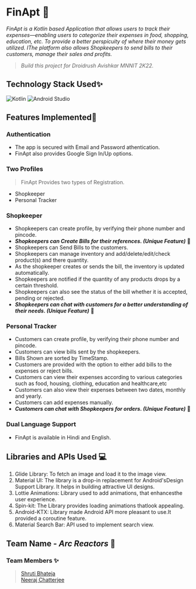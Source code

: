 # FinApt 🤑
*FinApt is a Kotlin based Application that allows users to track their expenses—enabling users to
categorize their expenses in food, shopping,
education, etc. To provide a better perspicuity of
where their money gets utilized.
IThe platform also allows
Shopkeepers to send bills to their
customers, manage their sales and
profits.*<br>
> *Build this project for Droidrush Avishkar MNNIT 2K22.*

## Technology Stack Used✨

<img alt="Kotlin" src="https://img.shields.io/badge/kotlin-%230095D5.svg?style=for-the-badge&logo=kotlin&logoColor=white"/>
<img alt="Android Studio" src="https://img.shields.io/badge/Android%20Studio-3DDC84.svg?style=for-the-badge&logo=android-studio&logoColor=white"/>

## Features Implemented💫

### Authentication
* The app is secured with Email and Password athentication.
* FinApt also provides Google Sign In/Up options.

### Two Profiles
> FinApt Provides two types of Registration.
* Shopkeeper
* Personal Tracker

### Shopkeeper
- Shopkeepers can create profile, by verifying their phone number and pincode.
- _**Shopkeepers can Create Bills for their references. (Unique Feature)**_ 🦋
- Shopkeepers can Send Bills to the customers.
- Shopkeepers can manage inventory and add/delete/edit/check product(s) and there quantity.
- As the shopkeeper creates or sends the bill, the inventory is updated automatically.
- Shopkeepers are notified if the quantity of any products drops by a certain threshold.
- Shopkeepers can also see the status of the bill whether it is accepted, pending or rejected.
- _**Shopkeepers can chat with customers for a better understanding of their needs. (Unique Feature)**_ 🦋

### Personal Tracker
- Customers can create profile, by verifying their phone number and pincode.
- Customers can view bills sent by the shopkeepers.
- Bills Shown are sorted by TimeStamp.
- Customers are provided with the option to either add bills to the expenses or reject bills.
- Customers can view their expenses according to various categories such as food, housing, clothing, education and healthcare,etc
- Customers can also view their expenses between two dates, monthly and yearly.
- Customers can add expenses manually.
- _**Customers can chat with Shopkeepers for orders. (Unique Feature)**_ 🦋


### Dual Language Support
- FinApt is available in Hindi and English.

## Libraries and APIs Used 💻
1) Glide Library: To fetch an image and load it to the image view.
2) Material UI: The library is a drop-in replacement for Android'sDesign Support Library. It helps in building attractive UI designs.
3) Lottie Animations: Library used to add animations, that enhancesthe user experience.
4) Spin-kit: The Library provides loading animations thatlook appealing.
5) Android-KTX: Library made Android API more pleasant to use.It provided a coroutine feature.
6) Material Search Bar: API used to implement search view.

## Team Name - _Arc Reactors_ 🎯

### Team Members ✨
> <a href="https://github.com/ShrutisLegion/">Shruti Bhateja</a><br>
> <a href="https://github.com/NeerajChatterjee/">Neeraj Chatterjee
